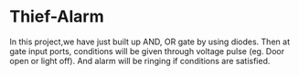 # Thief-Alarm
In this project,we have just built up AND, OR gate by using diodes. Then at gate input ports, conditions will be given through voltage pulse (eg. Door open or light off). And alarm will be ringing if conditions are satisfied.
